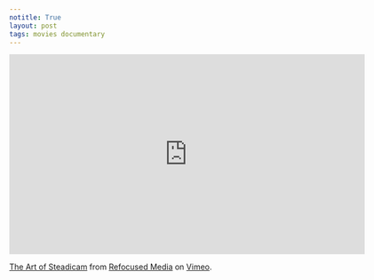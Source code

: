 ```yaml
---
notitle: True
layout: post
tags: movies documentary
---
```


<div class="video">
	<iframe src="https://player.vimeo.com/video/60974401" width="640" height="360" frameborder="0" webkitallowfullscreen mozallowfullscreen allowfullscreen></iframe>
	<p><a href="https://vimeo.com/60974401">The Art of Steadicam</a> from <a href="https://vimeo.com/refocusedmedia">Refocused Media</a> on <a href="https://vimeo.com">Vimeo</a>.</p>
</div>
